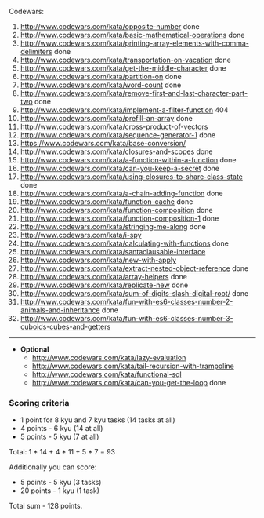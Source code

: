 Codewars:

   1. http://www.codewars.com/kata/opposite-number done
   2. http://www.codewars.com/kata/basic-mathematical-operations done
   3. http://www.codewars.com/kata/printing-array-elements-with-comma-delimiters done
   4. http://www.codewars.com/kata/transportation-on-vacation done
   5. http://www.codewars.com/kata/get-the-middle-character done
   6. http://www.codewars.com/kata/partition-on done
   7. http://www.codewars.com/kata/word-count done
   8. http://www.codewars.com/kata/remove-first-and-last-character-part-two done
   9. http://www.codewars.com/kata/implement-a-filter-function 404
   10. http://www.codewars.com/kata/prefill-an-array done
   11. http://www.codewars.com/kata/cross-product-of-vectors
   12. http://www.codewars.com/kata/sequence-generator-1 done
   13. https://www.codewars.com/kata/base-conversion/
   14. http://www.codewars.com/kata/closures-and-scopes done
   15. http://www.codewars.com/kata/a-function-within-a-function done
   16. http://www.codewars.com/kata/can-you-keep-a-secret done
   17. http://www.codewars.com/kata/using-closures-to-share-class-state done
   18. http://www.codewars.com/kata/a-chain-adding-function done
   19. http://www.codewars.com/kata/function-cache done
   20. http://www.codewars.com/kata/function-composition done
   21. http://www.codewars.com/kata/function-composition-1 done
   22. http://www.codewars.com/kata/stringing-me-along done
   23. http://www.codewars.com/kata/i-spy
   24. http://www.codewars.com/kata/calculating-with-functions done
   25. http://www.codewars.com/kata/santaclausable-interface
   26. http://www.codewars.com/kata/new-with-apply
   27. http://www.codewars.com/kata/extract-nested-object-reference done
   28. http://www.codewars.com/kata/array-helpers done
   29. http://www.codewars.com/kata/replicate-new done 
   30. http://www.codewars.com/kata/sum-of-digits-slash-digital-root/ done
   31. http://www.codewars.com/kata/fun-with-es6-classes-number-2-animals-and-inheritance done
   32. http://www.codewars.com/kata/fun-with-es6-classes-number-3-cuboids-cubes-and-getters

   ---
     
  - __Optional__
     - http://www.codewars.com/kata/lazy-evaluation
     - http://www.codewars.com/kata/tail-recursion-with-trampoline
     - http://www.codewars.com/kata/functional-sql
     - http://www.codewars.com/kata/can-you-get-the-loop done
  
  ### Scoring criteria
*  1 point for 8 kyu and 7 kyu tasks (14 tasks at all)
*  4 points - 6 kyu (14 at all)
*  5 points - 5 kyu (7 at all)

Total: 1 * 14 + 4 * 11 + 5 * 7  = 93

Additionally you can score:
*  5 points - 5 kyu (3 tasks)
*  20 points - 1 kyu (1 task)

Total sum - 128 points. 
